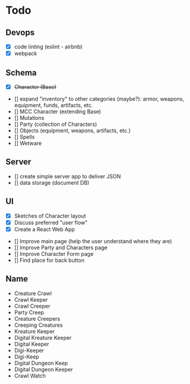 # Todo

## Devops
- [X] code linting (eslint - airbnb)
- [X] webpack

## Schema
- [X] ~~Character (Base)~~
- [] expand "inventory" to other categories (maybe?): armor, weapons, equipment, funds, artifacts, etc.
- [] MCC Character (extending Base)
- [] Mutations
- [] Party (collection of Characters)
- [] Objects (equipment, weapons, artifacts, etc.)
- [] Spells
- [] Wetware

## Server
- [] create simple server app to deliver JSON
- [] data storage (document DB)

## UI
- [X] Sketches of Character layout
- [X] Discuss preferred "user flow"
- [X] Create a React Web App
- [] Improve main page (help the user understand where they are)
- [] Improve Party and Characters page
- [] Improve Character Form page
- [] Find place for back button


## Name
- Creature Crawl
- Crawl Keeper
- Crawl Creeper
- Party Creep
- Creature Creepers
- Creeping Creatures
- Kreature Keeper
- Digital Kreature Keeper
- Digital Keeper
- Digi-Keeper
- Digi-Keep
- Digital Dungeon Keep
- Digital Dungeon Keeper
- Crawl Watch